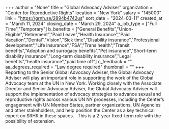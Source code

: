 +++
author = "None"
title = "Global Advocacy Adviser"
organization = "Center for Reproductive Rights"
location = "New York"
salary = "145000"
link = "https://grnh.se/2894b4742us"
sort_date = "2024-03-11"
created_at = "March 11, 2024"
closing_date = "March 29, 2024"
a_job_type = ["Full Time","Temporary"]
b_benefits = ["General Benefits","Union-Eligible","Retirement","Paid Leave","Health Insurance","Paid Vacation","Dental","Vision","Sick time","Disability insurance","Professional development","Life insurance","FSA","Trans health","Transit benefits","Adoption and surrogacy benefits","Pet insurance","Short-term disability insurance","Long-term disability insurance","Legal benefits","health insurance","paid time off"]
c_feedback = ""
aa_degrees_required = "Law degree required"
thumbnail = ""
+++
Reporting to the Senior Global Advocacy Adviser, the Global Advocacy Adviser will play an important role in supporting the work of the Global Advocacy team at the UN in New York. Working closely with the Associate Director and Senior Advocacy Adviser, the Global Advocacy Adviser will support the implementation of advocacy strategies to advance sexual and reproductive rights across various UN NY processes, including the Center’s engagement with UN Member States, partner organizations, UN Agencies and other stakeholders, and help position the Center as a key technical expert on SRHR in these spaces.   This is a 2-year fixed-term role with the possibility of extension.